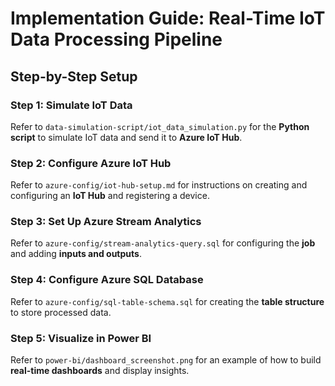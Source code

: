 # **Implementation Guide: Real-Time IoT Data Processing Pipeline**

## **Step-by-Step Setup**

### **Step 1: Simulate IoT Data**
Refer to `data-simulation-script/iot_data_simulation.py` for the **Python script** to simulate IoT data and send it to **Azure IoT Hub**.

### **Step 2: Configure Azure IoT Hub**
Refer to `azure-config/iot-hub-setup.md` for instructions on creating and configuring an **IoT Hub** and registering a device.

### **Step 3: Set Up Azure Stream Analytics**
Refer to `azure-config/stream-analytics-query.sql` for configuring the **job** and adding **inputs and outputs**.

### **Step 4: Configure Azure SQL Database**
Refer to `azure-config/sql-table-schema.sql` for creating the **table structure** to store processed data.

### **Step 5: Visualize in Power BI**
Refer to `power-bi/dashboard_screenshot.png` for an example of how to build **real-time dashboards** and display insights.

